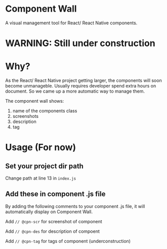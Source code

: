 # Component Wall
A visual management tool for React/ React Native components.

# WARNING: Still under construction

# Why?
As the React/ React Native project getting larger, the components will soon become unmanageble. Usually requires developer spend extra hours on document. So we came up a more automatic way to manage them.

The component wall shows:

1. name of the components class
2. screenshots 
3. description
4. tag

# Usage (For now)

## Set your project dir path
Change path at line 13 in `index.js`


## Add these  in component .js file

By adding the following comments to your component .js file, it will automatically display on Component Wall.

Add `// @cpn-scr` for screenshot of component

Add `// @cpn-des` for description of compoent

Add `// @cpn-tag` for tags of component (underconstruction)


